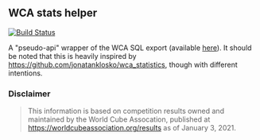 ## WCA stats helper

[![Build Status](https://www.travis-ci.com/louismeunier/wca-stats-helper.svg?branch=main)](https://www.travis-ci.com/louismeunier/wca-stats-helper)

A "pseudo-api" wrapper of the WCA SQL export (available [here](https://www.worldcubeassociation.org/results/misc/export.html)). It should be noted that this is heavily inspired by https://github.com/jonatanklosko/wca_statistics, though with different intentions.

### Disclaimer
> This information is based on competition results owned and maintained by the World Cube Assocation, published at https://worldcubeassociation.org/results as of January 3, 2021.
